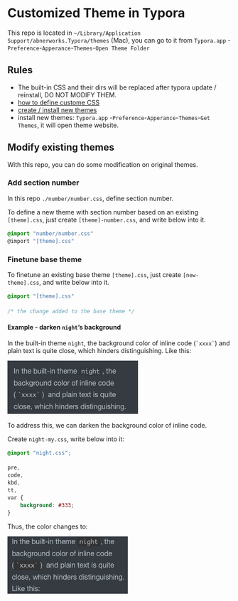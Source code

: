 # Customized Theme in Typora 

This repo is located in `~/Library/Application Support/abnerworks.Typora/themes` (Mac), you can go to it from `Typora.app` -`Preference`-`Apperance`-`Themes`-`Open Theme Folder` 

## Rules

* The built-in CSS and their dirs will be replaced after typora update / reinstall, DO NOT MODIFY THEM.
* [how to define custome CSS](https://support.typora.io/Add-Custom-CSS/ )
* [create / install new themes](https://support.typora.io/About-Themes/)
* install new themes: `Typora.app` -`Preference`-`Apperance`-`Themes`-`Get Themes`, it will open theme website.

## Modify existing themes

With this repo, you can do some modification on original themes.

### Add section number

In this repo `./number/number.css`, define section number.

To define a new theme with section number based on an existing `[theme].css`, just create `[theme]-number.css`, and write below into it.

```css
@import "number/number.css"
@import "[theme].css"
```

### Finetune base theme

To finetune an existing base theme `[theme].css`, just create `[new-theme].css`, and write below into it.

```css
@import "[theme].css"

/* the change added to the base theme */
```

#### Example - darken `night`’s background

In the built-in theme `night`, the background color of inline code (`` `xxxx` ``)  and plain text is quite close, which hinders distinguishing. Like this:

![ScreenShot 2019-12-05 16.56.11](cumstomize/ScreenShot%202019-12-05%2016.56.11.png)

To address this, we can darken the background color of inline code. 

Create `night-my.css`, write below into it:

```css
@import "night.css";

pre,
code,
kbd,
tt,
var {
    background: #333;
}
```

Thus, the color changes to:

![ScreenShot 2019-12-05 16.58.48](cumstomize/ScreenShot%202019-12-05%2016.58.48.png)